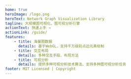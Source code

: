 ```yaml
---
home: true
heroImage: /logo.png
heroText: Network Graph Visualization Library
tagline: 大规模图可视化、图可视分析引擎
actionText: 快速上手 →
actionLink: /guide/
features:
    - title: 海量图数据
      details: 基于WebGL，支持千万级别点边元素绘制
    - title: 交互布局
      details: 多种交互手段、布局方法
    - title: 可视分析
      details: 提供多种可视分析技术算法、支持多种图可视分析任务
footer: MIT Licensed | Copyright
---
```

